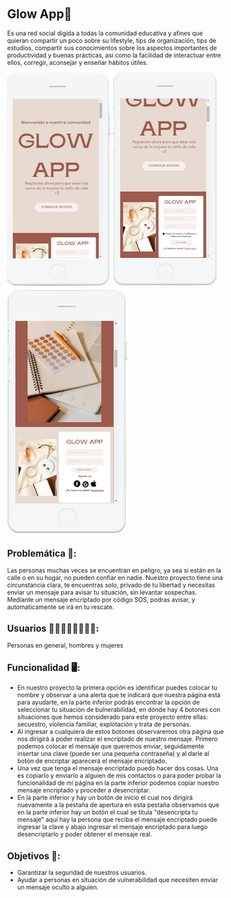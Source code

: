 # Glow App🌿
Es una red social digida a todas la comunidad educativa y afines que quieran compartir un poco sobre su lifestyle, tips de organización, tips de estudios, compartir sus conocimientos sobre los aspectos importantes de productividad y buenas prácticas, asi como la facilidad de interactuar entre ellos, corregir, aconsejar y enseñar hábitos útiles.

![Image text](https://github.com/RadiaJoyG6/Proyecto-unidad-4/blob/main/image-removebg-preview.png) ![Image text](https://github.com/RadiaJoyG6/Proyecto-unidad-4/blob/main/image-removebg-preview%20(1).png) ![Image text](https://github.com/RadiaJoyG6/Proyecto-unidad-4/blob/main/image-removebg-preview%20(2).png)
## Problemática 🚩:
Las personas muchas veces se encuentran en peligro, ya sea si están en la calle o en su hogar, no pueden confiar en nadie. Nuestro proyecto tiene una circunstancia clara, te encuentras solo, privado de tu libertad y necesitas enviar un mensaje para avisar tu situación, sin levantar sospechas. Mediante un mensaje encriptado por código SOS, podras avisar, y automaticamente se irá en tu rescate.
## Usuarios 👩🏽👨🏽👧🏽👦🏽:
Personas en general, hombres y mujeres
## Funcionalidad 🖥️:
* En nuestro proyecto la primera opción es identificar puedes colocar tu nombre y observar a una alerta que te indicará que nuestra página está para ayudarte, en la parte inferior podrás encontrar la opción de seleccionar tu situación de bulnerabilidad, en dónde hay 4 botones con situaciones que hemos considerado para este proyecto entre ellas: secuestro, violencia familiar, explotación y trata de personas.
* Al ingresar a cualquiera de estos botones observaremos otra página que nos dirigirá a poder realizar el encriptado de nuestro mensaje. Primero podemos colocar el mensaje que queremos enviar, seguidamente insertar una clave (puede ser una pequeña contraseña) y al darle al botón de encriptar aparecerá el mensaje encriptado.
* Una vez que tenga el mensaje encriptado puedo hacer dos cosas. Una es copiarlo y enviarlo a alguien de mis contactos o para poder probar la funcionalidad de mí página en la parte inferior podemos copiar nuestro mensaje encriptado y proceder a desencriptar.
* En la parte inferior y hay un botón de inicio el cual nos dirigirá nuevamente a la pestaña de apertura en esta pestaña observamos que en la parte inferior hay un botón el cual se titula "desencripta tu mensaje" aquí hay la persona que reciba el mensaje encriptado puede ingresar la clave y abajo ingresar el mensaje encriptado para luego desencriptarlo y poder obtener el mensaje real.

## Objetivos 📌:
* Garantizar la seguridad de nuestros usuarios.
* Ayudar a personas en situación de vulnerabilidad que necesiten enviar un mensaje oculto a alguien.
